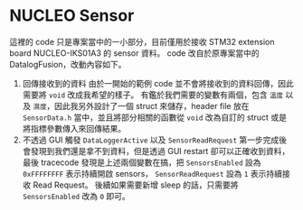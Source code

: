 # NUCLEO Sensor

這裡的 code 只是專案當中的一小部分，目前僅用於接收 STM32 extension board NUCLEO-IKS01A3 的 sensor 資料。
code 改自於原專案當中的 DatalogFusion，改動內容如下。

1. 回傳接收到的資料
   由於一開始的範例 code 並不會將接收到的資料回傳，因此需要將 `void` 改成我希望的樣子。
   有鑑於我們需要的變數有兩個，包含 `溫度` 以及 `濕度`，因此我另外設計了一個 struct 來儲存，header file 放在 `SensorData.h` 當中，並且將部分相關的函數從 `void` 改為自訂的 struct 或是將指標參數傳入來回傳結果。
2. 不透過 GUI 觸發 `DataLoggerActive` 以及 `SensorReadRequest`
   第一步完成後會發現到我們還是拿不到資料，但是透過 GUI restart 卻可以正確收到資料，最後 tracecode 發現是上述兩個變數在搞，把 `SensorsEnabled` 設為 `0xFFFFFFFF` 表示持續開啟 sensors， `SensorReadRequest` 設為 `1` 表示持續接收 Read Request。
   後續如果需要新增 sleep 的話，只需要將 `SensorsEnabled` 改為 `0` 即可。